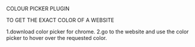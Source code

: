 COLOUR PICKER PLUGIN


TO GET THE EXACT COLOR OF A WEBSITE

1.download color picker for chrome.
2.go to the website and use the color picker to hover over the requested color.
